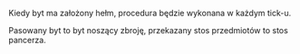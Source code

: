Kiedy byt ma założony hełm, procedura będzie wykonana w każdym tick-u.

Pasowany byt to byt noszący zbroję, przekazany stos przedmiotów to stos pancerza.